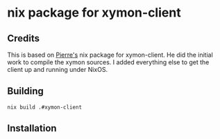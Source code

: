 # nix package for xymon-client

## Credits

This is based on [Pierre's](https://plmlab.math.cnrs.fr/nix/xymon-client) nix package for xymon-client. He did the initial work to compile the xymon sources. I added everything else to get the client up and running under NixOS.

## Building

`nix build .#xymon-client`

## Installation


